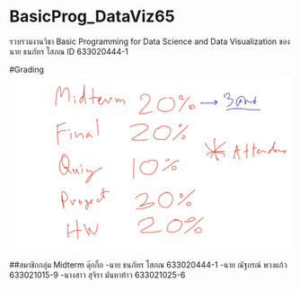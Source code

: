 # BasicProg_DataViz65
รวบรวมงานวิชา Basic Programming for Data Science and Data Visualization ของ นาย ธนภัทร โสภณ ID 633020444-1

#Grading
![grading imagel](Grading.jpg)

##สมาชิกกลุ่ม Midterm ดุ๊กกิ๊ก
-นาย ธนภัทร โสภณ 633020444-1
-นาย ณัฐกรณ์ พวงแก้ว 633021015-9
-นางสาว สุจิรา มันหาท้าว 633021025-6
